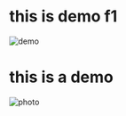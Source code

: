 # this is demo f1
![demo](https://lh3.googleusercontent.com/proxy/l1VO-62sWp1q4kN4CHzxfpGMbotY7vBIRoBvccQFFLusykQHI3Ih509kNZ0MnRN16hrjSqjkytDjAzfEBDS7IAgYurN3GbJzTv_e0O9vvxGN-8A83ZH0)

# this is a demo

![photo](https://st.depositphotos.com/1049691/4267/i/950/depositphotos_42673487-stock-photo-fresh-orange.jpg)